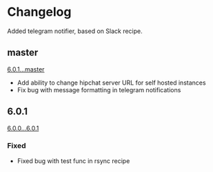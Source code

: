 # Changelog

Added telegram notifier, based on Slack recipe.

## master
[6.0.1...master](https://github.com/deployphp/recipes/compare/6.0.1...master)

- Add ability to change hipchat server URL for self hosted instances
- Fix bug with message formatting in telegram notifications

## 6.0.1
[6.0.0...6.0.1](https://github.com/deployphp/recipes/compare/6.0.0...6.0.1)

### Fixed

- Fixed bug with test func in rsync recipe
